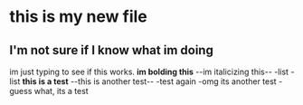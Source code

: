 # this is my new file
## I'm not sure if I know what im doing
im just typing to see if this works. 
**im bolding this**
--im italicizing this--
-list
-list
**this is a test**
--this is another test--
-test again
-omg its another test
-guess what, its a test

